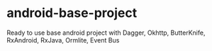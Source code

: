 # android-base-project
Ready to use base android project with Dagger, Okhttp, ButterKnife, RxAndroid, RxJava, Ormlite, Event Bus
